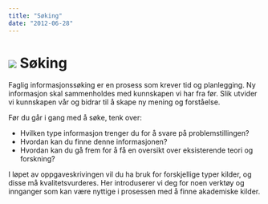 ```yaml
---
title: "Søking"
date: "2012-06-28"
---
```


# ![](/images/illustrasjoner_sok_500x450.png) Søking

Faglig informasjonssøking er en prosess som krever tid og planlegging. Ny informasjon skal sammenholdes med kunnskapen vi har fra før. Slik utvider vi kunnskapen vår og bidrar til å skape ny mening og forståelse. 

Før du går i gang med å søke, tenk over:
*   Hvilken type informasjon trenger du for å svare på problemstillingen?
*	Hvordan kan du finne denne informasjonen?
*	Hvordan kan du gå frem for å få en oversikt over eksisterende teori og forskning?

I løpet av oppgaveskrivingen vil du ha bruk for forskjellige typer kilder, og disse må kvalitetsvurderes. Her introduserer vi deg for noen verktøy og innganger som kan være nyttige i prosessen med å finne akademiske kilder. 

